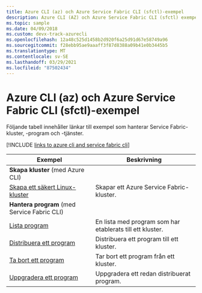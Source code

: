 ```yaml
---
title: Azure CLI (az) och Azure Service Fabric CLI (sfctl)-exempel
description: Azure CLI (AZ) och Azure Service Fabric CLI (sfctl) exempel på hantering av kluster, program och tjänster.
ms.topic: sample
ms.date: 04/09/2018
ms.custom: devx-track-azurecli
ms.openlocfilehash: 12a48c525d1458b2d920f6a25d91d67e58749a96
ms.sourcegitcommit: f28ebb95ae9aaaff3f87d8388a09b41e0b3445b5
ms.translationtype: MT
ms.contentlocale: sv-SE
ms.lasthandoff: 03/29/2021
ms.locfileid: "87502434"
---
```

# <a name="azure-cli-az-and-azure-service-fabric-cli-sfctl-samples"></a>Azure CLI (az) och Azure Service Fabric CLI (sfctl)-exempel

Följande tabell innehåller länkar till exempel som hanterar Service Fabric-kluster, -program och -tjänster.

[!INCLUDE [links to azure cli and service fabric cli](../../includes/service-fabric-sfctl.md)]

| Exempel | Beskrivning |
|-|-|
| **Skapa kluster** (med Azure CLI)||
| [Skapa ett säkert Linux-kluster](./scripts/cli-create-cluster.md)| Skapar ett Azure Service Fabric-kluster. |
| **Hantera program** (med Service Fabric CLI)||
| [Lista program](./scripts/sfctl-list-applications.md)| En lista med program som har etablerats till ett kluster.|
| [Distribuera ett program](./scripts/cli-deploy-application.md)| Distribuera ett program till ett kluster.|
| [Ta bort ett program](./scripts/cli-remove-application.md)| Tar bort ett program från ett kluster.|
| [Uppgradera ett program](./scripts/sfctl-upgrade-application.md)| Uppgradera ett redan distribuerat program.|
